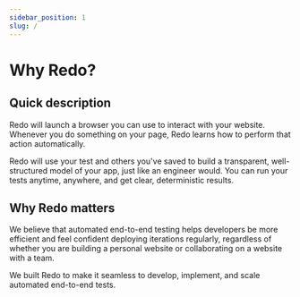 ```yaml
---
sidebar_position: 1
slug: /
---
```


# Why Redo?

## Quick description

Redo will launch a browser you can use to interact with your website. Whenever you do something on your page, Redo learns how to perform that action automatically.

Redo will use your test and others you've saved to build a transparent, well-structured model of your app, just like an engineer would. You can run your tests anytime, anywhere, and get clear, deterministic results.

## Why Redo matters

We believe that automated end-to-end testing helps developers be more efficient and feel confident deploying iterations regularly, regardless of whether you are building a personal website or collaborating on a website with a team.

We built Redo to make it seamless to develop, implement, and scale automated end-to-end tests.
